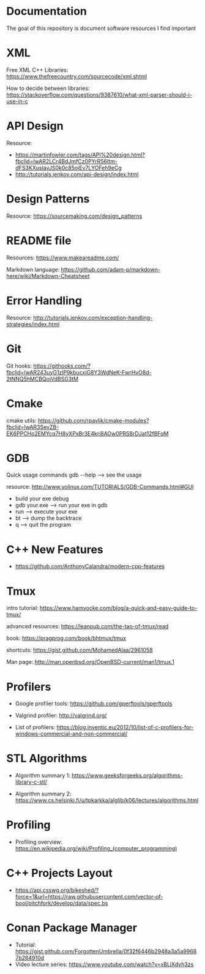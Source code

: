 # Documentation
The goal of this repository is document software resources I find important 

# XML 
Free XML C++ Libraries: https://www.thefreecountry.com/sourcecode/xml.shtml 

How to decide between libraries: https://stackoverflow.com/questions/9387610/what-xml-parser-should-i-use-in-c 

# API Design 
Resource: 
* https://martinfowler.com/tags/API%20design.html?fbclid=IwAR2LCr4BdJmfCz0PYrR56Itm-dFS3KXuslavJS0k0c85ojEv7LYOFeh9eCg 
* http://tutorials.jenkov.com/api-design/index.html 

# Design Patterns
Resource: https://sourcemaking.com/design_patterns 

# README file 
Resources: https://www.makeareadme.com/ 

Markdown language: https://github.com/adam-p/markdown-here/wiki/Markdown-Cheatsheet 

# Error Handling 
Resource: http://tutorials.jenkov.com/exception-handling-strategies/index.html 

# Git 
Git hooks: https://githooks.com/?fbclid=IwAR243uyG1zlP9kbucxiG8Y3WdNeK-FwrHvO8d-2tNNQ5hMCBQojVdBSG3tM 

# Cmake 
cmake utils: https://github.com/rpavlik/cmake-modules?fbclid=IwAR3SevZB-EK6PPCHo2EMYcq7H8yXPxBr3E4kri8AOw0PRS8rDJat12fBFqM 

# GDB 
Quick usage commands 
gdb --help --> see the usage 

resource: http://www.yolinux.com/TUTORIALS/GDB-Commands.html#GUI 
* build your exe debug
* gdb your.exe --> run your exe in gdb 
* run --> execute your exe 
* bt --> dump the backtrace 
* q --> quit the program 

# C++ New Features 
* https://github.com/AnthonyCalandra/modern-cpp-features 

# Tmux 
intro tutorial: https://www.hamvocke.com/blog/a-quick-and-easy-guide-to-tmux/

advanced resources: https://leanpub.com/the-tao-of-tmux/read 

book: https://pragprog.com/book/bhtmux/tmux 

shortcuts: https://gist.github.com/MohamedAlaa/2961058 

Man page: http://man.openbsd.org/OpenBSD-current/man1/tmux.1 

# Profilers 
* Google profiler tools: https://github.com/gperftools/gperftools 

* Valgrind profiler: http://valgrind.org/ 

* List of profilers: https://blog.inventic.eu/2012/10/list-of-c-profilers-for-windows-commercial-and-non-commercial/ 

# STL Algorithms 
* Algorithm summary 1: https://www.geeksforgeeks.org/algorithms-library-c-stl/ 

* Algorithm summary 2: https://www.cs.helsinki.fi/u/tpkarkka/alglib/k06/lectures/algorithms.html 

# Profiling 
* Profiling overview: https://en.wikipedia.org/wiki/Profiling_(computer_programming) 

# C++ Projects Layout 
* https://api.csswg.org/bikeshed/?force=1&url=https://raw.githubusercontent.com/vector-of-bool/pitchfork/develop/data/spec.bs 

# Conan Package Manager 
* Tutorial: https://gist.github.com/ForgottenUmbrella/0f32f6446b2948a3a5a99687b264910d
* Video lecture series: https://www.youtube.com/watch?v=xBLjXdyh3zs 

